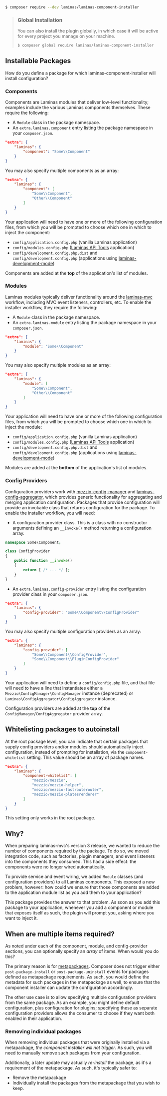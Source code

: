 ```bash
$ composer require --dev laminas/laminas-component-installer
```

> ### Global Installation
>
> You can also install the plugin globally, in which case it will be active for
> every project you manage on your machine.
>
> ```bash
> $ composer global require laminas/laminas-component-installer
> ```

## Installable Packages

How do you define a package for which laminas-component-installer will install
configuration?

### Components

Components are Laminas modules that deliver low-level
functionality; examples include the various Laminas components
themselves. These require the following:

* A `Module` class in the package namespace.
* An `extra.laminas.component` entry listing the package namespace in your
  `composer.json`.

```json
"extra": {
    "laminas": {
        "component": "Some\\Component"
    }
}
```

You may also specify multiple components as an array:

```json
"extra": {
    "laminas": {
        "component": [
            "Some\\Component",
            "Other\\Component"
        ]
    }
}
```

Your application will need to have one or more of the following configuration
files, from which you will be prompted to choose which one in which to inject
the component:

* `config/application.config.php` (vanilla Laminas application)
* `config/modules.config.php` ([Laminas API Tools](https://api-tools.getlaminas.org) application)
* `config/development.config.php.dist` and `config/development.config.php`
  (applications using [laminas-development-mode](https://github.com/laminas/laminas-development-mode))

Components are added at the **top** of the application's list of modules.

### Modules

Laminas modules typically deliver functionality around the
[laminas-mvc](https://docs.laminas.dev/laminas-mvc/) workflow, including MVC
event listeners, controllers, etc. To enable the installer workflow, they 
require the following:

* A `Module` class in the package namespace.
* An `extra.laminas.module` entry listing the package namespace in your `composer.json`.

```json
"extra": {
    "laminas": {
        "module": "Some\\Component"
    }
}
```

You may also specify multiple modules as an array:

```json
"extra": {
    "laminas": {
        "module": [
            "Some\\Component",
            "Other\\Component"
        ]
    }
}
```

Your application will need to have one or more of the following configuration
files, from which you will be prompted to choose which one in which to inject
the module:

* `config/application.config.php` (vanilla Laminas application)
* `config/modules.config.php` ([Laminas API Tools](https://api-tools.getlaminas.org) application)
* `config/development.config.php.dist` and `config/development.config.php`
  (applications using [laminas-development-mode](https://github.com/laminas/laminas-development-mode))

Modules are added at the **bottom** of the application's list of modules.

### Config Providers

Configuration providers work with [mezzio-config-manager](https://github.com/mtymek/mezzio-config-manager)
and [laminas-config-aggregator](https://github.com/laminas/laminas-config-aggregator),
which provides generic functionality for aggregating and merging application
configuration. Packages that provide configuration will provide an invokable
class that returns configuration for the package. To enable the installer
workflow, you will need:

* A configuration provider class. This is a class with no constructor
  arguments defining an `__invoke()` method returning a configuration array.

```php
namespace Some\Component;

class ConfigProvider
{
    public function __invoke()
    {
        return [ /* ... */ ];
    }
}
```

* An `extra.laminas.config-provider` entry listing the configuration provider class
  in your `composer.json`.

```json
"extra": {
    "laminas": {
        "config-provider": "Some\\Component\\ConfigProvider"
    }
}
```

You may also specify multiple configuration providers as an array:

```json
"extra": {
    "laminas": {
        "config-provider": [
            "Some\\Component\\ConfigProvider",
            "Some\\Component\\PluginConfigProvider"
        ]
    }
}
```

Your application will need to define a `config/config.php` file, and that file
will need to have a line that instantiates either a
`Mezzio\ConfigManager\ConfigManager` instance (deprecated) or
`Laminas\ConfigAggregator\ConfigAggregator` instance.

Configuration providers are added at the **top** of the
`ConfigManager`/`ConfigAggregator` provider array.

## Whitelisting packages to autoinstall

At the root package level, you can indicate that certain packages that supply
config providers and/or modules should automatically inject configuration,
instead of prompting for installation, via the `component-whitelist` setting.
This value should be an array of package names.

```json
"extra": {
    "laminas": {
        "component-whitelist": [
            "mezzio/mezzio",
            "mezzio/mezzio-helper",
            "mezzio/mezzio-fastrouterouter",
            "mezzio/mezzio-platesrenderer"
        ]
    }
}
```

This setting only works in the root package.

## Why?

When preparing laminas-mvc's version 3 release, we wanted to reduce the number of
components required by the package. To do so, we moved integration code, such as
factories, plugin managers, and event listeners into the components they
consumed. This had a side effect: the components were no longer wired
automatically.

To provide service and event wiring, we added `Module` classes (and
configuration providers) to all Laminas components. This exposed a new
problem, however: how could we ensure that those components are added to the
application module list as you add them to your application?

This package provides the answer to that problem. As soon as you add this
package to your application, whenever you add a component or module that exposes
itself as such, the plugin will prompt you, asking where you want to inject it.

## When are multiple items required?

As noted under each of the component, module, and config-provider sections, you
can optionally specify an _array_ of items. When would you do this?

The primary reason is for [metapackages](https://getcomposer.org/doc/04-schema.md#type).
Composer does not trigger either `post-package-install` or
`post-package-uninstall` events for packages defined as metapackage
requirements. As such, you would define the metadata for such packages in the
metapackage as well, to ensure that the component installer can update the
configuration accordingly.

The other use case is to allow specifying multiple configuration providers from
the same package. As an example, you might define default configuration, plus
configuration for plugins; specifying these as separate configuration providers
allows the consumer to choose if they want both enabled in their application.

### Removing individual packages

When removing individual packages that were originally installed via a
metapackage, _the component installer will not trigger_. As such, you will need
to manually remove such packages from your configuration.

Additionally, a later update may actually _re-install_ the package, as it's a
requirement of the metapackage. As such, it's typically safer to:

* Remove the metapackage
* Individually install the packages from the metapackage that you wish to keep.
